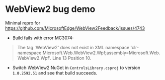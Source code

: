 # WebView2 bug demo

Minimal repro for https://github.com/MicrosoftEdge/WebView2Feedback/issues/4743

- Build fails with error MC3074:
>The tag 'WebView2' does not exist in XML namespace 'clr-namespace:Microsoft.Web.WebView2.Wpf;assembly=Microsoft.Web.WebView2.Wpf'. Line 13 Position 10.
- Switch WebView2 NuGet in `ControlsLibrary.csproj` to version `1.0.2592.51` and see that build succeeds.
